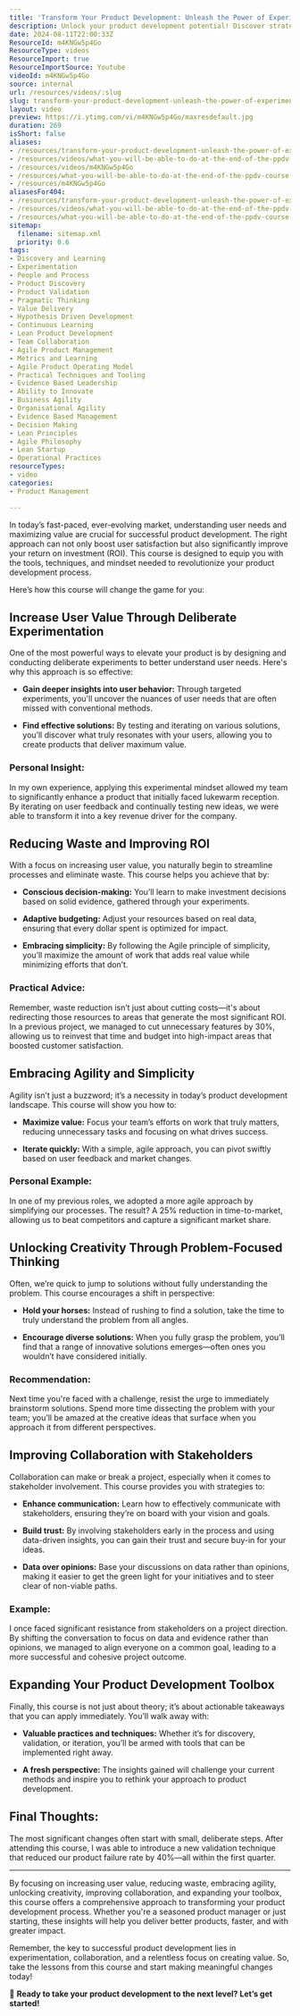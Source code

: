 ```yaml
---
title: 'Transform Your Product Development: Unleash the Power of Experimentation and Collaboration'
description: Unlock your product development potential! Discover strategies to enhance user value, reduce waste, and foster collaboration in our transformative PPDV course.
date: 2024-08-11T22:00:33Z
ResourceId: m4KNGw5p4Go
ResourceType: videos
ResourceImport: true
ResourceImportSource: Youtube
videoId: m4KNGw5p4Go
source: internal
url: /resources/videos/:slug
slug: transform-your-product-development-unleash-the-power-of-experimentation-and-collaboration
layout: video
preview: https://i.ytimg.com/vi/m4KNGw5p4Go/maxresdefault.jpg
duration: 269
isShort: false
aliases:
- /resources/transform-your-product-development-unleash-the-power-of-experimentation-and-collaboration
- /resources/videos/what-you-will-be-able-to-do-at-the-end-of-the-ppdv-course
- /resources/videos/m4KNGw5p4Go
- /resources/what-you-will-be-able-to-do-at-the-end-of-the-ppdv-course
- /resources/m4KNGw5p4Go
aliasesFor404:
- /resources/transform-your-product-development-unleash-the-power-of-experimentation-and-collaboration
- /resources/videos/what-you-will-be-able-to-do-at-the-end-of-the-ppdv-course
- /resources/what-you-will-be-able-to-do-at-the-end-of-the-ppdv-course
sitemap:
  filename: sitemap.xml
  priority: 0.6
tags:
- Discovery and Learning
- Experimentation
- People and Process
- Product Discovery
- Product Validation
- Pragmatic Thinking
- Value Delivery
- Hypothesis Driven Development
- Continuous Learning
- Lean Product Development
- Team Collaboration
- Agile Product Management
- Metrics and Learning
- Agile Product Operating Model
- Practical Techniques and Tooling
- Evidence Based Leadership
- Ability to Innovate
- Business Agility
- Organisational Agility
- Evidence Based Management
- Decision Making
- Lean Principles
- Agile Philosophy
- Lean Startup
- Operational Practices
resourceTypes:
- video
categories:
- Product Management

---
```

In today’s fast-paced, ever-evolving market, understanding user needs and maximizing value are crucial for successful product development. The right approach can not only boost user satisfaction but also significantly improve your return on investment (ROI). This course is designed to equip you with the tools, techniques, and mindset needed to revolutionize your product development process.

Here’s how this course will change the game for you:

## **Increase User Value Through Deliberate Experimentation**

One of the most powerful ways to elevate your product is by designing and conducting deliberate experiments to better understand user needs. Here's why this approach is so effective:

- **Gain deeper insights into user behavior:** Through targeted experiments, you'll uncover the nuances of user needs that are often missed with conventional methods.

- **Find effective solutions:** By testing and iterating on various solutions, you’ll discover what truly resonates with your users, allowing you to create products that deliver maximum value.

### **Personal Insight:**

In my own experience, applying this experimental mindset allowed my team to significantly enhance a product that initially faced lukewarm reception. By iterating on user feedback and continually testing new ideas, we were able to transform it into a key revenue driver for the company.

## **Reducing Waste and Improving ROI**

With a focus on increasing user value, you naturally begin to streamline processes and eliminate waste. This course helps you achieve that by:

- **Conscious decision-making:** You’ll learn to make investment decisions based on solid evidence, gathered through your experiments.

- **Adaptive budgeting:** Adjust your resources based on real data, ensuring that every dollar spent is optimized for impact.

- **Embracing simplicity:** By following the Agile principle of simplicity, you’ll maximize the amount of work that adds real value while minimizing efforts that don’t.

### **Practical Advice:**

Remember, waste reduction isn’t just about cutting costs—it's about redirecting those resources to areas that generate the most significant ROI. In a previous project, we managed to cut unnecessary features by 30%, allowing us to reinvest that time and budget into high-impact areas that boosted customer satisfaction.

## **Embracing Agility and Simplicity**

Agility isn’t just a buzzword; it’s a necessity in today’s product development landscape. This course will show you how to:

- **Maximize value:** Focus your team’s efforts on work that truly matters, reducing unnecessary tasks and focusing on what drives success.

- **Iterate quickly:** With a simple, agile approach, you can pivot swiftly based on user feedback and market changes.

### **Personal Example:**

In one of my previous roles, we adopted a more agile approach by simplifying our processes. The result? A 25% reduction in time-to-market, allowing us to beat competitors and capture a significant market share.

## **Unlocking Creativity Through Problem-Focused Thinking**

Often, we’re quick to jump to solutions without fully understanding the problem. This course encourages a shift in perspective:

- **Hold your horses:** Instead of rushing to find a solution, take the time to truly understand the problem from all angles.

- **Encourage diverse solutions:** When you fully grasp the problem, you’ll find that a range of innovative solutions emerges—often ones you wouldn’t have considered initially.

### **Recommendation:**

Next time you're faced with a challenge, resist the urge to immediately brainstorm solutions. Spend more time dissecting the problem with your team; you’ll be amazed at the creative ideas that surface when you approach it from different perspectives.

## **Improving Collaboration with Stakeholders**

Collaboration can make or break a project, especially when it comes to stakeholder involvement. This course provides you with strategies to:

- **Enhance communication:** Learn how to effectively communicate with stakeholders, ensuring they’re on board with your vision and goals.

- **Build trust:** By involving stakeholders early in the process and using data-driven insights, you can gain their trust and secure buy-in for your ideas.

- **Data over opinions:** Base your discussions on data rather than opinions, making it easier to get the green light for your initiatives and to steer clear of non-viable paths.

### **Example:**

I once faced significant resistance from stakeholders on a project direction. By shifting the conversation to focus on data and evidence rather than opinions, we managed to align everyone on a common goal, leading to a more successful and cohesive project outcome.

## **Expanding Your Product Development Toolbox**

Finally, this course is not just about theory; it’s about actionable takeaways that you can apply immediately. You’ll walk away with:

- **Valuable practices and techniques:** Whether it’s for discovery, validation, or iteration, you’ll be armed with tools that can be implemented right away.

- **A fresh perspective:** The insights gained will challenge your current methods and inspire you to rethink your approach to product development.

## **Final Thoughts:**

The most significant changes often start with small, deliberate steps. After attending this course, I was able to introduce a new validation technique that reduced our product failure rate by 40%—all within the first quarter.

* * *

By focusing on increasing user value, reducing waste, embracing agility, unlocking creativity, improving collaboration, and expanding your toolbox, this course offers a comprehensive approach to transforming your product development process. Whether you're a seasoned product manager or just starting, these insights will help you deliver better products, faster, and with greater impact.

Remember, the key to successful product development lies in experimentation, collaboration, and a relentless focus on creating value. So, take the lessons from this course and start making meaningful changes today!

🚀 **Ready to take your product development to the next level? Let’s get started!**
